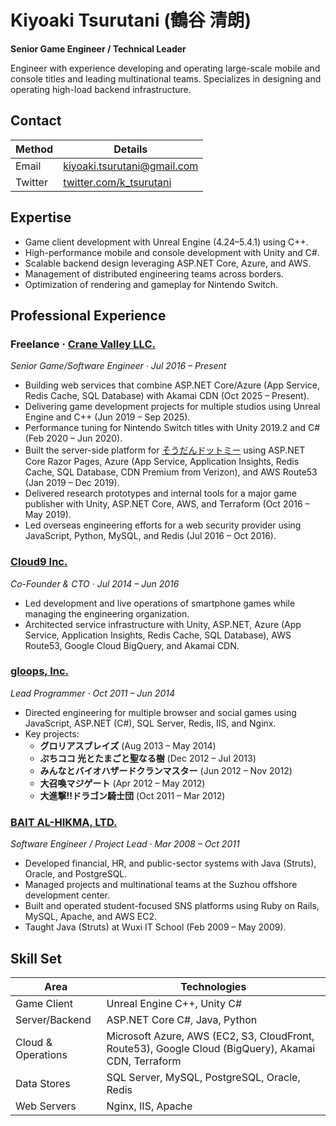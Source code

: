# Kiyoaki Tsurutani (鶴谷 清朗)

**Senior Game Engineer / Technical Leader**

Engineer with experience developing and operating large-scale mobile and console titles and leading multinational teams. Specializes in designing and operating high-load backend infrastructure.

## Contact

| Method | Details |
| --- | --- |
| Email | [kiyoaki.tsurutani@gmail.com](mailto:kiyoaki.tsurutani@gmail.com) |
| Twitter | [twitter.com/k_tsurutani](https://twitter.com/k_tsurutani) |

## Expertise

- Game client development with Unreal Engine (4.24–5.4.1) using C++.
- High-performance mobile and console development with Unity and C#.
- Scalable backend design leveraging ASP.NET Core, Azure, and AWS.
- Management of distributed engineering teams across borders.
- Optimization of rendering and gameplay for Nintendo Switch.

## Professional Experience

### Freelance · [Crane Valley LLC.](https://www.crane-valley.co.jp/)
*Senior Game/Software Engineer · Jul 2016 – Present*

- Building web services that combine ASP.NET Core/Azure (App Service, Redis Cache, SQL Database) with Akamai CDN (Oct 2025 – Present).
- Delivering game development projects for multiple studios using Unreal Engine and C++ (Jun 2019 – Sep 2025).
- Performance tuning for Nintendo Switch titles with Unity 2019.2 and C# (Feb 2020 – Jun 2020).
- Built the server-side platform for [そうだんドットミー](https://www.google.com/search?q=%E3%81%9D%E3%81%86%E3%81%A0%E3%82%93%E3%83%89%E3%83%83%E3%83%88%E3%83%9F%E3%83%BC) using ASP.NET Core Razor Pages, Azure (App Service, Application Insights, Redis Cache, SQL Database, CDN Premium from Verizon), and AWS Route53 (Jan 2019 – Dec 2019).
- Delivered research prototypes and internal tools for a major game publisher with Unity, ASP.NET Core, AWS, and Terraform (Oct 2016 – May 2019).
- Led overseas engineering efforts for a web security provider using JavaScript, Python, MySQL, and Redis (Jul 2016 – Oct 2016).

### [Cloud9 Inc.](https://cloud9-plus.com/)
*Co-Founder & CTO · Jul 2014 – Jun 2016*

- Led development and live operations of smartphone games while managing the engineering organization.
- Architected service infrastructure with Unity, ASP.NET, Azure (App Service, Application Insights, Redis Cache, SQL Database), AWS Route53, Google Cloud BigQuery, and Akamai CDN.

### [gloops, Inc.](https://www.google.com/search?q=gloops)
*Lead Programmer · Oct 2011 – Jun 2014*

- Directed engineering for multiple browser and social games using JavaScript, ASP.NET (C#), SQL Server, Redis, IIS, and Nginx.
- Key projects:
  - **グロリアスブレイズ** (Aug 2013 – May 2014)
  - **ぷちココ 光とたまごと聖なる樹** (Dec 2012 – Jul 2013)
  - **みんなとバイオハザードクランマスター** (Jun 2012 – Nov 2012)
  - **大召喚マジゲート** (Apr 2012 – May 2012)
  - **大進撃!!ドラゴン騎士団** (Oct 2011 – Mar 2012)

### [BAIT AL-HIKMA, LTD.](https://www.bai.co.jp/)
*Software Engineer / Project Lead · Mar 2008 – Oct 2011*

- Developed financial, HR, and public-sector systems with Java (Struts), Oracle, and PostgreSQL.
- Managed projects and multinational teams at the Suzhou offshore development center.
- Built and operated student-focused SNS platforms using Ruby on Rails, MySQL, Apache, and AWS EC2.
- Taught Java (Struts) at Wuxi IT School (Feb 2009 – May 2009).

## Skill Set

| Area | Technologies |
| --- | --- |
| Game Client | Unreal Engine C++, Unity C# |
| Server/Backend | ASP.NET Core C#, Java, Python |
| Cloud & Operations | Microsoft Azure, AWS (EC2, S3, CloudFront, Route53), Google Cloud (BigQuery), Akamai CDN, Terraform |
| Data Stores | SQL Server, MySQL, PostgreSQL, Oracle, Redis |
| Web Servers | Nginx, IIS, Apache |
